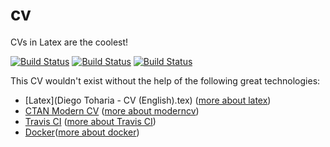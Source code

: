 # cv
CVs in Latex are the coolest!

[![Build Status][travis-image]][travis-url] [![Build Status][dockerhub-image]][dockerhub-url] [![Build Status][download-image]][download-url]

This CV wouldn't exist without the help of the following great technologies:
- [Latex](Diego Toharia - CV (English).tex) ([more about latex](https://www.latex-project.org/))
- [CTAN Modern CV](https://github.com/deigote/cv/blob/master/lib/moderncv.cls) ([more about moderncv](https://www.ctan.org/tex-archive/macros/latex/contrib/moderncv/))
- [Travis CI](.travis.yml) ([more about Travis CI](https://travis-ci.org/))
- [Docker](https://hub.docker.com/r/deigote/cv/)([more about docker](https://www.docker.com/))

[travis-url]: https://travis-ci.org/deigote/cv
[travis-image]: https://travis-ci.org/deigote/cv.svg?branch=master

[download-url]: http://deigote.com/cv
[download-image]: https://img.shields.io/badge/Download-CV-green.svg

[dockerhub-url]: https://hub.docker.com/r/deigote/cv
[dockerhub-image]: https://dockerbuildbadges.quelltext.eu/status.svg?organization=deigote&repository=cv
